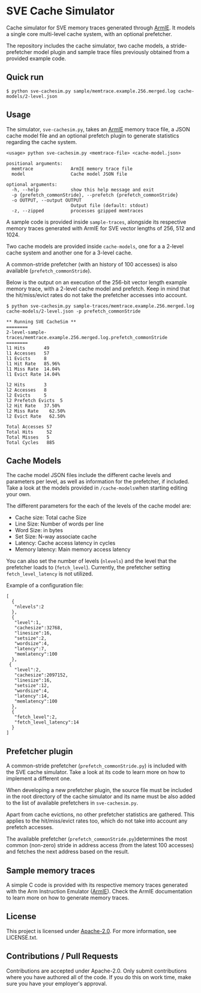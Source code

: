 #  SVE Cache Simulator

Cache simulator for SVE memory traces generated through [ArmIE](https://developer.arm.com/tools-and-software/server-and-hpc/arm-architecture-tools/arm-instruction-emulator).
It models a single core multi-level cache system, with an optional prefetcher.

The repository includes the cache simulator, two cache models, a stride-prefetcher model plugin and sample trace files previously obtained from a provided example code.

## Quick run

```
$ python sve-cachesim.py sample/memtrace.example.256.merged.log cache-models/2-level.json
```

## Usage

The simulator, `sve-cachesim.py`, takes an [ArmIE](https://developer.arm.com/tools-and-software/server-and-hpc/arm-architecture-tools/arm-instruction-emulator) memory trace file, a JSON cache model file and an optional prefetch plugin to generate statistics regarding the cache system.

```
<usage> python sve-cachesim.py <memtrace-file> <cache-model.json>

positional arguments:
  memtrace              ArmIE memory trace file
  model                 Cache model JSON file

optional arguments:
  -h, --help            show this help message and exit
  -p {prefetch_commonStride}, --prefetch {prefetch_commonStride}
  -o OUTPUT, --output OUTPUT
                        Output file (default: stdout)
  -z, --zipped          processes gzipped memtraces
```

A sample code is provided inside `sample-traces`, alongside its respective memory traces generated with ArmIE for SVE vector lengths of 256, 512 and 1024.

Two cache models are provided inside `cache-models`, one for a a 2-level cache system and another one for a 3-level cache.

A common-stride prefetcher (with an history of 100 accesses) is also available (`prefetch_commonStride`).

Below is the output on an execution of the 256-bit vector length example memory trace, with a 2-level cache model and prefetch. Keep in mind that the hit/miss/evict rates do not take the
prefetcher accesses into account.

```
$ python sve-cachesim.py sample-traces/memtrace.example.256.merged.log cache-models/2-level.json -p prefetch_commonStride

** Running SVE CacheSim **
========
2-level-sample-traces/memtrace.example.256.merged.log.prefetch_commonStride
========
l1 Hits       49
l1 Accesses   57
l1 Evicts     8
l1 Hit Rate   85.96%
l1 Miss Rate  14.04%
l1 Evict Rate 14.04%

l2 Hits       3
l2 Accesses   8
l2 Evicts     5
l2 Prefetch Evicts	5
l2 Hit Rate	  37.50%
l2 Miss Rate	62.50%
l2 Evict Rate	62.50%

Total Accesses 57
Total Hits     52
Total Misses   5
Total Cycles   885
```

## Cache Models
The cache model JSON files include the different cache levels and parameters per level, as well as information for the prefetcher, if included. Take a look at the models provided in `/cache-models`when starting editing your own.

The different parameters for the each of the levels of the cache model are:
- Cache size: Total cache Size
- Line Size: Number of words per line
- Word Size: in bytes
- Set Size: N-way associate cache
- Latency: Cache access latency in cycles
- Memory latency: Main memory access latency

You can also set the number of levels (`nlevels`) and the level that the prefetcher
loads to (`fetch_level`). Currently, the prefetcher setting `fetch_level_latency`
is not utilized.

Example of a configuration file:
```
[
  {
   "nlevels":2
  },
  {
   "level":1,
   "cachesize":32768,
   "linesize":16,
   "setsize":2,
   "wordsize":4,
   "latency":7,
   "memlatency":100
  },
 {
   "level":2,
   "cachesize":2097152,
   "linesize":16,
   "setsize":12,
   "wordsize":4,
   "latency":14,
   "memlatency":100
  },
  {
   "fetch_level":2,
   "fetch_level_latency":14
  }
]
```

## Prefetcher plugin
A common-stride prefetcher (`prefetch_commonStride.py`) is included with the SVE cache simulator. Take a look at its code to learn more on how to implement a different one.

When developing a new prefetcher plugin, the source file must be included in the
root directory of the cache simulator and its name must be also added to the list
of available prefetchers in `sve-cachesim.py`.

Apart from cache evictions, no other prefetcher statistics are gathered.
This applies to the hit/miss/evict rates too, which do not take into account any
prefetch accesses.

The available prefetcher (`prefetch_commonStride.py`)determines the most common
(non-zero) stride in address access (from the latest 100 accesses) and fetches
the next address based on the result.


## Sample memory traces
A simple C code is provided with its respective memory traces generated with the Arm Instruction Emulator ([ArmIE](https://developer.arm.com/tools-and-software/server-and-hpc/arm-architecture-tools/arm-instruction-emulator)). Check the ArmIE documentation to learn more on how to generate memory traces.

## License

This project is licensed under [Apache-2.0](https://www.apache.org/licenses/LICENSE-2.0). For more information, see LICENSE.txt.

## Contributions / Pull Requests

Contributions are accepted under Apache-2.0. Only submit contributions where you have authored all of the code. If you do this on work time, make sure you have your employer's approval.
